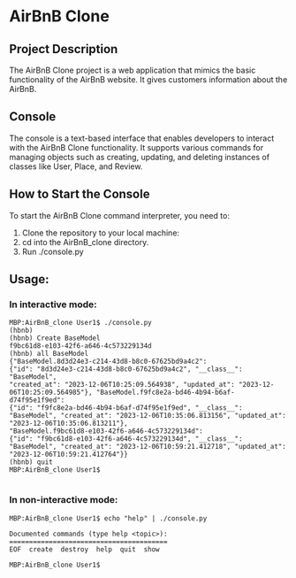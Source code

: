 # AirBnB Clone

## Project Description

The AirBnB Clone project is a web application that mimics the basic functionality of the AirBnB website. It gives customers information about the AirBnB.

## Console
The console is a text-based interface that enables developers to interact with the AirBnB Clone functionality. It supports various commands for managing objects such as creating, updating, and deleting instances of classes like User, Place, and Review.

## How to Start the Console

To start the AirBnB Clone command interpreter, you need to:
1. Clone the repository to your local machine:
2. cd into the AirBnB_clone directory.
3. Run ./console.py

## Usage: 
### In interactive mode:
```
MBP:AirBnB_clone User1$ ./console.py
(hbnb) 
(hbnb) Create BaseModel
f9bc61d8-e103-42f6-a646-4c573229134d
(hbnb) all BaseModel
{"BaseModel.8d3d24e3-c214-43d8-b8c0-67625bd9a4c2": 
{"id": "8d3d24e3-c214-43d8-b8c0-67625bd9a4c2", "__class__": "BaseModel", 
"created_at": "2023-12-06T10:25:09.564938", "updated_at": "2023-12-06T10:25:09.564985"}, "BaseModel.f9fc8e2a-bd46-4b94-b6af-d74f95e1f9ed": 
{"id": "f9fc8e2a-bd46-4b94-b6af-d74f95e1f9ed", "__class__": "BaseModel", "created_at": "2023-12-06T10:35:06.813156", "updated_at": "2023-12-06T10:35:06.813211"}, 
"BaseModel.f9bc61d8-e103-42f6-a646-4c573229134d": 
{"id": "f9bc61d8-e103-42f6-a646-4c573229134d", "__class__": "BaseModel", "created_at": "2023-12-06T10:59:21.412718", "updated_at": "2023-12-06T10:59:21.412764"}}
(hbnb) quit
MBP:AirBnB_clone User1$
 
```
### In non-interactive mode: 
```
MBP:AirBnB_clone User1$ echo "help" | ./console.py

Documented commands (type help <topic>):
========================================
EOF  create  destroy  help  quit  show

MBP:AirBnB_clone User1$ 
```
